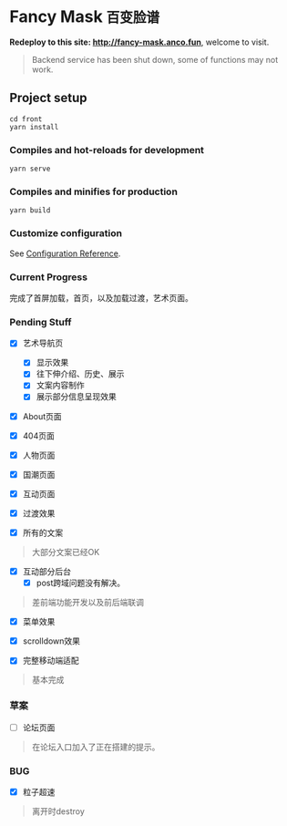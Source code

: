 # Fancy Mask <small>百变脸谱</small>

**Redeploy to this site: http://fancy-mask.anco.fun**, welcome to visit.

> Backend service has been shut down, some of functions may not work.

## Project setup
```
cd front
yarn install
```

### Compiles and hot-reloads for development
```
yarn serve
```

### Compiles and minifies for production
```
yarn build
```

### Customize configuration
See [Configuration Reference](https://cli.vuejs.org/config/).


### Current Progress

完成了首屏加载，首页，以及加载过渡，艺术页面。

### Pending Stuff

- [x] 艺术导航页
    - [x] 显示效果
    - [x] 往下伸介绍、历史、展示
    - [x] 文案内容制作
    - [x] 展示部分信息呈现效果
- [x] About页面

- [x] 404页面

- [x] 人物页面

- [x] 国潮页面

- [x] 互动页面

- [x] 过渡效果
- [x] 所有的文案

> 大部分文案已经OK

- [x] 互动部分后台
    - [x] post跨域问题没有解决。

> 差前端功能开发以及前后端联调

- [x] 菜单效果

- [x] scrolldown效果
- [x] 完整移动端适配

> 基本完成

### 草案

- [ ] 论坛页面

> 在论坛入口加入了正在搭建的提示。

### BUG

- [x] 粒子超速

> 离开时destroy